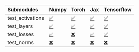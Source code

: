 | Submodules       | Numpy                                                                                                                           | Torch                                                                                                                           | Jax                                                                                                                             | Tensorflow                                                                                                                      |
|:-----------------|:--------------------------------------------------------------------------------------------------------------------------------|:--------------------------------------------------------------------------------------------------------------------------------|:--------------------------------------------------------------------------------------------------------------------------------|:--------------------------------------------------------------------------------------------------------------------------------|
| test_activations | <a href="https://github.com/unifyai/ivy/runs/8211256952?check_suite_focus=true" rel="noopener noreferrer" target="_blank">✅</a> | <a href="https://github.com/unifyai/ivy/runs/8211257600?check_suite_focus=true" rel="noopener noreferrer" target="_blank">✅</a> | <a href="https://github.com/unifyai/ivy/runs/8211258334?check_suite_focus=true" rel="noopener noreferrer" target="_blank">✅</a> | <a href="https://github.com/unifyai/ivy/runs/8211259060?check_suite_focus=true" rel="noopener noreferrer" target="_blank">✅</a> |
| test_layers      | <a href="https://github.com/unifyai/ivy/runs/8211257128?check_suite_focus=true" rel="noopener noreferrer" target="_blank">✅</a> | <a href="https://github.com/unifyai/ivy/runs/8211257765?check_suite_focus=true" rel="noopener noreferrer" target="_blank">✅</a> | <a href="https://github.com/unifyai/ivy/runs/8211258556?check_suite_focus=true" rel="noopener noreferrer" target="_blank">✅</a> | <a href="https://github.com/unifyai/ivy/runs/8211259226?check_suite_focus=true" rel="noopener noreferrer" target="_blank">✅</a> |
| test_losses      | <a href="https://github.com/unifyai/ivy/runs/8211257258?check_suite_focus=true" rel="noopener noreferrer" target="_blank">✅</a> | <a href="https://github.com/unifyai/ivy/runs/8211257955?check_suite_focus=true" rel="noopener noreferrer" target="_blank">❌</a> | <a href="https://github.com/unifyai/ivy/runs/8211258697?check_suite_focus=true" rel="noopener noreferrer" target="_blank">✅</a> | <a href="https://github.com/unifyai/ivy/runs/8211259383?check_suite_focus=true" rel="noopener noreferrer" target="_blank">✅</a> |
| test_norms       | <a href="https://github.com/unifyai/ivy/runs/8211257439?check_suite_focus=true" rel="noopener noreferrer" target="_blank">❌</a> | <a href="https://github.com/unifyai/ivy/runs/8211258102?check_suite_focus=true" rel="noopener noreferrer" target="_blank">❌</a> | <a href="https://github.com/unifyai/ivy/runs/8211258869?check_suite_focus=true" rel="noopener noreferrer" target="_blank">❌</a> | <a href="https://github.com/unifyai/ivy/runs/8211259533?check_suite_focus=true" rel="noopener noreferrer" target="_blank">❌</a> |